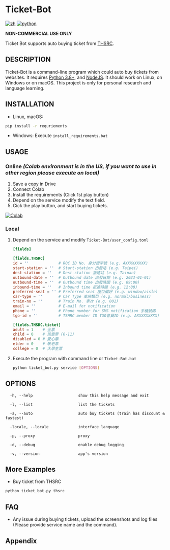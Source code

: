 # Ticket-Bot

[![zh](https://img.shields.io/badge/lang-中文-blue)](https://github.com/wayneclub/Subtitle-Downloader/blob/main/README.zh-Hant.md) [![python](https://img.shields.io/badge/python-3.8-blue)](https://www.python.org/downloads/)

**NON-COMMERCIAL USE ONLY**

Ticket Bot supports auto buying ticket from [THSRC](https://irs.thsrc.com.tw/IMINT/?utm_source=thsrc&utm_medium=textlink&utm_term=booking).

## DESCRIPTION

Ticket-Bot is a command-line program which could auto buy tickets from websites. It requires [Python 3.8+](https://www.python.org/downloads/), and [NodeJS](https://nodejs.org/en/download). It should work on Linux, on Windows or on macOS. This project is only for personal research and language learning.

## INSTALLATION

- Linux, macOS:

```bash
pip install -r requriements
```

- Windows: Execute `install_requirements.bat`

## USAGE

### Online **_(Colab environment is in the US, if you want to use in other region please execute on local)_**

1. Save a copy in Drive
2. Connect Colab
3. Install the requirements (Click 1st play button)
4. Depend on the service modify the text field.
5. Cick the play button, and start buying tickets.

<a href="https://colab.research.google.com/drive/1NUeypohFO___pW9Ou6lvOPUfn_tCoF9N?usp=sharing" target="_blank"><img src="https://colab.research.google.com/assets/colab-badge.svg" title="Open this file in Google Colab" alt="Colab"/></a>

### Local

1. Depend on the service and modify `Ticket-Bot/user_config.toml`

    ```toml
    [fields]

    [fields.THSRC]
    id = ''             # ROC ID No. 身分證字號 (e.g. AXXXXXXXXX)
    start-station = ''  # Start-station 出發站 (e.g. Taipei)
    dest-station = ''   # Dest-station 抵達站 (e.g. Tainan)
    outbound-date = ''  # Outbound date 出發日期 (e.g. 2023-01-01)
    outbound-time = ''  # Outbound time 出發時間 (e.g. 09:00)
    inbound-time = ''   # Inbound time 抵達時間 (e.g. 12:00)
    preferred-seat = '' # Preferred seat 座位偏好 (e.g. window/aisle)
    car-type = ''       # Car Type 車廂類型 (e.g. normal/business)
    train-no = ''       # Train No. 車次 (e.g. 001)
    email = ''          # E-mail for notification
    phone = ''          # Phone number for SMS notification 手機號碼
    tgo-id = ''         # TSHRC member ID TGO會員ID (e.g. AXXXXXXXXX)

    [fields.THSRC.ticket]
    adult = 1    # 全票
    child = 0    # 孩童票 (6-11)
    disabled = 0 # 愛心票
    elder = 0    # 敬老票
    college = 0  # 大學生票
    ```

2. Execute the program with command line or `Ticket-Bot.bat`

    ```bash
    python ticket_bot.py service [OPTIONS]
    ```

## OPTIONS

```text
  -h, --help                    show this help message and exit

  -l, --list                    list the tickets

  -a, --auto                    auto buy tickets (train has discount & fastest)

  -locale, --locale             interface language

  -p, --proxy                   proxy

  -d, --debug                   enable debug logging

  -v, --version                 app's version
```

## More Examples

- Buy ticket from THSRC

```bash
python ticket_bot.py thsrc
```

## FAQ

- Any issue during buying tickets, upload the screenshots and log files (Please provide service name and the command).


## Appendix

